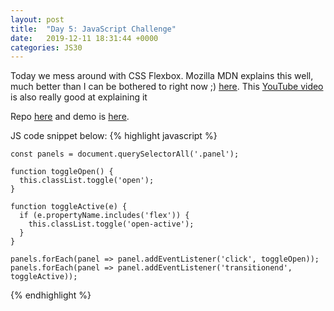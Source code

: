 ```yaml
---
layout: post
title:  "Day 5: JavaScript Challenge"
date:   2019-12-11 18:31:44 +0000
categories: JS30
---
```


Today we mess around with CSS Flexbox. Mozilla MDN explains this well, much better than I can be
bothered to right now ;) [here](https://developer.mozilla.org/en-US/docs/Web/CSS/CSS_Flexible_Box_Layout/Basic_Concepts_of_Flexbox).
This [YouTube video](https://www.youtube.com/watch?v=4GaHn08BXQw) is also really good at explaining it 

Repo [here](https://github.com/mlatif01/js30) 
and demo is [here](https://ml-js30.netlify.com/).

JS code snippet below:
{% highlight javascript %}

    const panels = document.querySelectorAll('.panel');

    function toggleOpen() {
      this.classList.toggle('open');
    }

    function toggleActive(e) {
      if (e.propertyName.includes('flex')) {
        this.classList.toggle('open-active');
      }
    }

    panels.forEach(panel => panel.addEventListener('click', toggleOpen));
    panels.forEach(panel => panel.addEventListener('transitionend', toggleActive));


{% endhighlight %}











